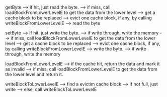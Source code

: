 getByte
  --> if hit, just read the byte.
  --> if miss, call loadBlockFromLowerLevelE to get the data from the lower level
  --> get a cache block to be replaced 
  --> evict one cache block, if any, by calling writeBlockFromLowerLevelE
  --> read the byte

setByte
  --> if hit, just write the byte.
     --> if write through, write the memory
  --> if miss, call loadBlockFromLowerLevelE to get the data from the lower level
  --> get a cache block to be replaced
  --> evict one cache block, if any, by calling writeBlockFromLowerLevelE
  --> write the byte.
     --> if write through, write the memory

loadBlockFromLowerLevelE
  --> if the cache hit, return the data and mark it as invalid
  --> if miss, call loadBlockFromLowerLevelE to get the data from the lower level and return it.

writeBlockToLowerLevelE
  --> find a evictim cache block
  --> if not full, just write
  --> else, call writeBlockToLowerLevelE